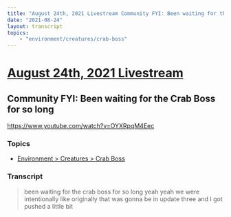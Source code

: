 ```yaml
---
title: "August 24th, 2021 Livestream Community FYI: Been waiting for the Crab Boss for so long"
date: "2021-08-24"
layout: transcript
topics:
    - "environment/creatures/crab-boss"
---
```

# [August 24th, 2021 Livestream](../2021-08-24.md)
## Community FYI: Been waiting for the Crab Boss for so long
https://www.youtube.com/watch?v=OYXRpqM4Eec

### Topics
* [Environment > Creatures > Crab Boss](../topics/environment/creatures/crab-boss.md)

### Transcript

> been waiting for the crab boss for so long yeah yeah we were intentionally like originally that was gonna be in update three and I got pushed a little bit
